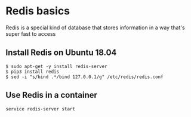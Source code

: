 # Redis basics
Redis is a special kind of database that stores information in a way that's super fast to access

## Install Redis on Ubuntu 18.04
```
$ sudo apt-get -y install redis-server
$ pip3 install redis
$ sed -i "s/bind .*/bind 127.0.0.1/g" /etc/redis/redis.conf
```
## Use Redis in a container
```
service redis-server start
```